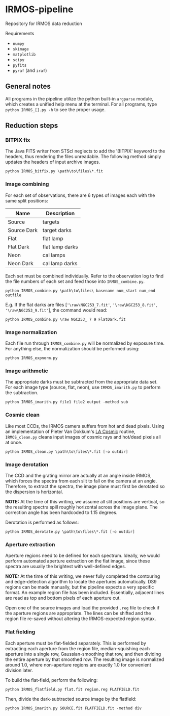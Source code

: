 IRMOS-pipeline
==============

Repository for IRMOS data reduction

Requirements
* ```numpy```
* ```skimage```
* ```matplotlib```
* ```scipy```
* ```pyfits```
* ```pyraf``` (and ```iraf```)

## General notes
All programs in the pipeline utilize the python built-in ```argparse``` module, which creates a unified help menu at the terminal.  For all programs, type ```python IRMOS_[].py -h``` to see the proper usage.

## Reduction steps
### BITPIX fix
The Java FITS writer from STScI neglects to add the 'BITPIX' keyword to the headers, thus rendering the files unreadable.  The following method simply updates the headers of input archive images.

```python IRMOS_bitfix.py \path\to\files\*.fit```

### Image combining
For each set of observations, there are 6 types of images each with the same split positions:

| Name | Description |
| ------- | ----- |
| Source | targets |
| Source Dark | target darks |
| Flat | flat lamp |
| Flat Dark | flat lamp darks |
| Neon | cal lamps |
| Neon Dark | cal lamp darks |

Each set must be combined individually. Refer to the observation log to find the file numbers of each set and feed those into ```IRMOS_combine.py```.

```python IRMOS_combine.py \path\to\files\ basename num_start num_end outfile```

E.g. If the flat darks are files [```'\raw\NGC253_7.fit'```, ```'\raw\NGC253_8.fit'```, ```'\raw\NGC253_9.fit'```], the command would read:

```python IRMOS_combine.py \raw NGC253_ 7 9 FlatDark.fit```

### Image normalization
Each file run through ```IRMOS_combine.py``` will be normalized by exposure time.  For anything else, the normalization should be performed using:

```python IRMOS_expnorm.py```

### Image arithmetic
The appropriate darks must be subtracted from the appropriate data set.  For each image type (source, flat, neon), use ```IRMOS_imarith.py``` to perform the subtraction.

```python IRMOS_imarith.py file1 file2 output -method sub```

### Cosmic clean
Like most CCDs, the IRMOS camera suffers from hot and dead pixels.  Using an implementation of Pieter Van Dokkum's [LA Cosmic](http://www.astro.yale.edu/dokkum/lacosmic/) routine, ```IRMOS_clean.py``` cleans input images of cosmic rays and hot/dead pixels all at once.

```python IRMOS_clean.py \path\to\files\*.fit [-o outdir]```

### Image derotation
The CCD and the grating mirror are actually at an angle inside IRMOS, which forces the spectra from each slit to fall on the camera at an angle. Therefore, to extract the spectra, the image plane must first be derotated so the dispersion is horizontal.

**NOTE:** At the time of this writing, we assume all slit positions are vertical, so the resulting spectra spill roughly horizontal across the image plane. The correction angle has been hardcoded to 1.15 degrees.

Derotation is performed as follows:

```python IRMOS_derotate.py \path\to\files\*.fit [-o outdir]```

### Aperture extraction
Aperture regions need to be defined for each spectrum. Ideally, we would perform automated aperture extraction on the flat image, since these spectra are usually the brightest with well-defined edges.

**NOTE:** At the time of this writing, we never fully completed the contouring and edge-detection algorithm to locate the apertures automatically.  DS9 regions can be made manually, but the pipeline expects a very specific format. An example region file has been included. Essentially, adjacent lines are read as top and bottom pixels of each aperture cut.

Open one of the source images and load the provided ```.reg``` file to check if the aperture regions are appropriate. The lines can be shifted and the region file re-saved without altering the IRMOS-expected region syntax.

### Flat fielding
Each aperture must be flat-fielded separately. This is performed by extracting each aperture from the region file, median-squishing each aperture into a single row, Gaussian-smoothing that row, and then dividing the entire aperture by that smoothed row.  The resulting image is normalized around 1.0, where non-aperture regions are exactly 1.0 for convenient division later.

To build the flat-field, perform the following:

```python IRMOS_flatfield.py flat.fit region.reg FLATFIELD.fit```

Then, divide the dark-subtracted source image by the flatfield:

```python IRMOS_imarith.py SOURCE.fit FLATFIELD.fit -method div```
